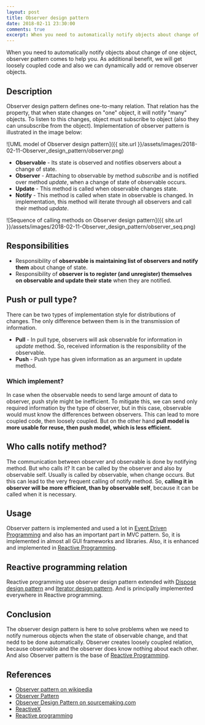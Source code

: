 ```yaml
---
layout: post
title: Observer design pattern
date: 2018-02-11 23:30:00
comments: true
excerpt: When you need to automatically notify objects about change of one object, observer pattern comes to help you. As additional benefit we get loosely coupled code and also we can dynamically add or remove observer objects.
---
```

When you need to automatically notify objects about change of one object, observer pattern comes to help you. As additional benefit, we will get loosely coupled code and also we can dynamically add or remove observer objects.

## Description
Observer design pattern defines one-to-many relation. That relation has the property, that when state changes on "one" object, it will notify "many" objects. To listen to this changes, object must subscribe to object (also they can unsubscribe from the object). Implementation of observer pattern is illustrated in the image below:

![UML model of Observer design pattern]({{ site.url }}/assets/images/2018-02-11-Observer_design_pattern/observer.png)

- **Observable** - Its state is observed and notifies observers about a change of state.
- **Observer** - Attaching to observable by method *subscribe* and is notified over method *update*, when a change of state of observable occurs.
- **Update** - This method is called when observable changes state.
- **Notify** - This method is called when state in observable is changed. In implementation, this method will iterate through all observers and call their method *update*.

![Sequence of calling methods on Observer design pattern]({{ site.url }}/assets/images/2018-02-11-Observer_design_pattern/observer_seq.png)

## Responsibilities
- Responsibility of **observable is maintaining list of observers and notify them** about change of state.
- Responsibility of **observer is to register (and unregister) themselves on observable and update their state** when they are notified.

## Push or pull type?
There can be two types of implementation style for distributions of changes. The only difference between them is in the transmission of information.

- **Pull** - In pull type, observers will ask observable for information in *update* method. So, received information is the responsibility of the observable.
- **Push** - Push type has given information as an argument in update method.

### Which implement?
In case when the observable needs to send large amount of data to observer, push style might be inefficient. To mitigate this, we can send only required information by the type of observer, but in this case, observable would must know the differences between observers. This can lead to more coupled code, then loosely coupled. But on the other hand **pull model is more usable for reuse, then push model, which is less efficient.**

## Who calls notify method?
The communication between observer and observable is done by notifying method. But who calls it? It can be called by the observer and also by observable self. Usually is called by observable, when change occurs. But this can lead to the very frequent calling of notify method. So, **calling it in observer will be more efficient, than by observable self**, because it can be called when it is necessary.

## Usage
Observer pattern is implemented and used a lot in [Event Driven Programming](https://en.wikipedia.org/wiki/Event-driven_programming) and also has an important part in MVC pattern. So, it is implemented in almost all GUI frameworks and libraries. Also, it is enhanced and implemented in [Reactive Programming](https://www.reactiveworld.net/2018/01/28/Reactive_programming.html).

## Reactive programming relation
Reactive programming use observer design pattern extended with [Dispose design pattern](https://en.wikipedia.org/wiki/Dispose_pattern) and [Iterator design pattern](https://en.wikipedia.org/wiki/Iterator_pattern). And is principally implemented everywhere in Reactive programming.

## Conclusion
The observer design pattern is here to solve problems when we need to notify numerous objects when the state of observable change, and that nedd to be done automatically. Observer creates loosely coupled relation, because observable and the observer does know nothing about each other. And also Observer pattern is the base of [Reactive Programming](https://www.reactiveworld.net/2018/01/28/Reactive_programming.html).

## References
- [Observer pattern on wikipedia](https://en.wikipedia.org/wiki/Observer_pattern)
- [Observer Pattern](http://www.oodesign.com/observer-pattern.html)
- [Observer Design Pattern on sourcemaking.com](https://sourcemaking.com/design_patterns/observer)
- [ReactiveX](http://reactivex.io/intro.html)
- [Reactive programming](https://en.wikipedia.org/wiki/Reactive_programming)
